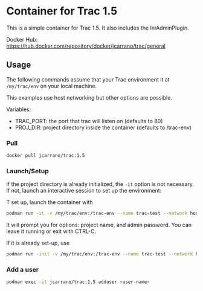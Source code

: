 # Container for Trac 1.5

This is a simple container for Trac 1.5. It also includes the IniAdminPlugin.

Docker Hub: https://hub.docker.com/repository/docker/jcarrano/trac/general

## Usage

The following commands assume that your Trac environment it at `/my/trac/env`
on your local machine.

This examples use host networking but other options are possible.

Variables:

- TRAC_PORT: the port that trac will listen on (defaults to 80)
- PROJ_DIR: project directory inside the container (defaults to /trac-env)

### Pull

```sh
docker pull jcarrano/trac:1.5
```

### Launch/Setup

If the project directory is already initialized, the `-it` option is not
necessary. If not, launch an interactive session to set up the environment:

T set up, launch the container with

```sh
podman run -it -v /my/trac/env:/trac-env --name trac-test --network host -e TRAC_PORT=8080 jcarrano/trac:1.5
```

It will prompt you for options: project name, and admin password. You can leave
it running or exit with CTRL-C.

If it is already set-up, use

```sh
podman run -init -v /my/trac/env:/trac-env --name trac-test --network host -e TRAC_PORT=8080 jcarrano/trac:1.5
```

### Add a user

```sh
podman exec -it jcarrano/trac:1.5 adduser <user-name>
```
